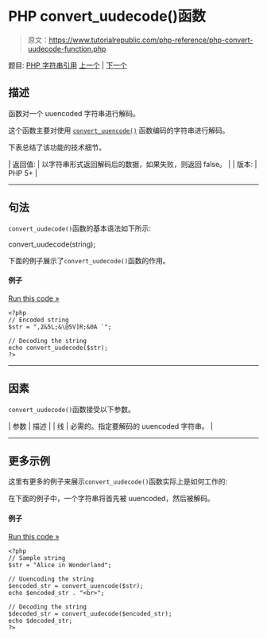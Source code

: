 # PHP convert_uudecode()函数

> 原文：<https://www.tutorialrepublic.com/php-reference/php-convert-uudecode-function.php>

题目: [PHP 字符串引用](php-string-functions.php) [上一个](php-chunk-split-function.php) | [下一个](php-convert-uuencode-function.php)

## 描述

函数对一个 uuencoded 字符串进行解码。

这个函数主要对使用 [`convert_uuencode()`](php-convert-uuencode-function.php) 函数编码的字符串进行解码。

下表总结了该功能的技术细节。

| 返回值: | 以字符串形式返回解码后的数据，如果失败，则返回 false。 |
| 版本: | PHP 5+ |

* * *

## 句法

`convert_uudecode()`函数的基本语法如下所示:

convert_uudecode(string);

下面的例子展示了`convert_uudecode()`函数的作用。

#### 例子

[Run this code »](../codelab.php?topic=php&file=decode-a-uuencoded-string "Run this code to view the output")

```
<?php
// Encoded string
$str = ",2&5L;&\@5V]R;&0A `";

// Decoding the string
echo convert_uudecode($str);
?>
```

* * *

## 因素

`convert_uudecode()`函数接受以下参数。

| 参数 | 描述 |
| 线 | 必需的。指定要解码的 uuencoded 字符串。 |

* * *

## 更多示例

这里有更多的例子来展示`convert_uudecode()`函数实际上是如何工作的:

在下面的例子中，一个字符串将首先被 uuencoded，然后被解码。

#### 例子

[Run this code »](../codelab.php?topic=php&file=uuencode-decode-a-string "Run this code to view the output")

```
<?php
// Sample string
$str = "Alice in Wonderland";

// Uuencoding the string
$encoded_str = convert_uuencode($str);
echo $encoded_str . "<br>";

// Decoding the string
$decoded_str = convert_uudecode($encoded_str);
echo $decoded_str;
?>
```